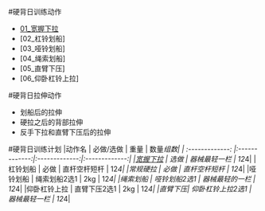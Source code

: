 #硬背日训练动作
- [01_宽握下拉](0501_pull_down.md)
- [02_杠铃划船]
- [03_哑铃划船]
- [04_绳索划船]
- [05_直臂下压]
- [06_仰卧杠铃上拉]


#硬背日拉伸动作
- 划船后的拉伸
- 硬拉之后的背部拉伸
- 反手下拉和直臂下压后的拉伸


#硬背日训练计划
|动作名 | 必做/选做 | 重量 | 数量*组数|
| :-------------: |:-------------:|:-------------:|:-------------:|
|[宽握下拉](01_pull_down.md) | 选做 |  器械最轻一栏 | 12*4|
|杠铃划船 | 必做 | 直杆空杆短杆 | 12*4|
|常规硬拉 | 必做 | 直杆空杆短杆 | 12*4|
|哑铃划船 | 绳索划船2选1 | 2kg | 12*4|
|绳索划船 | 哑铃划船2选1 | 器械最轻的一栏 | 12*4|
|仰卧杠铃上拉 | 直臂下压2选1 | 2kg | 12*4|
|直臂下压| 仰卧杠铃上拉2选1 | 器械最轻一栏 | 12*4|
